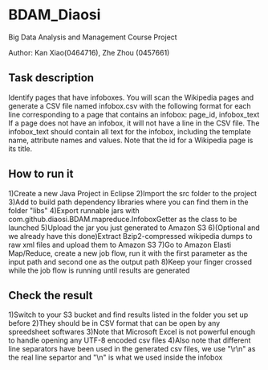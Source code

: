 BDAM_Diaosi
===========

Big Data Analysis and Management Course Project

Author: Kan Xiao(0464716), Zhe Zhou (0457661)

## Task description
Identify pages that have infoboxes. You will scan the Wikipedia pages and generate a CSV file named infobox.csv with the following format for each line corresponding to a page that contains an infobox: <cade>page_id, infobox_text</code>
If a page does not have an infobox, it will not have a line in the CSV file. The infobox_text should contain all text for the infobox, including the template name, attribute names and values.
Note that the id for a Wikipedia page is its title.


## How to run it

1)Create a new Java Project in Eclipse
2)Import the src folder to the project
3)Add to build path dependency libraries where you can find them in the folder "libs"
4)Export runnable jars with com.github.diaosi.BDAM.mapreduce.InfoboxGetter as the class to be launched
5)Upload the jar you just generated to Amazon S3
6)(Optional and we already have this done)Extract Bzip2-compressed wikipedia dumps to raw xml files and upload them to Amazon S3
7)Go to Amazon Elasti Map/Reduce, create a new job flow, run it with the first parameter as the input path and second one as the output path
8)Keep your finger crossed while the job flow is running until results are generated

## Check the result
1)Switch to your S3 bucket and find results listed in the folder you set up before
2)They should be in CSV format that can be open by any spreedsheet softwares
3)Note that Microsoft Excel is not powerful enough to handle opening any UTF-8 encoded csv files
4)Also note that different line separators have been used in the generated csv files, we use "\r\n" as the real line separtor and "\n" is what we used inside the infobox
